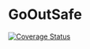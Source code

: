 # GoOutSafe

[![Coverage Status](https://coveralls.io/repos/github/frabert/GoOutSafe/badge.svg?branch=master&service=github)](https://coveralls.io/github/frabert/GoOutSafe?branch=master)
